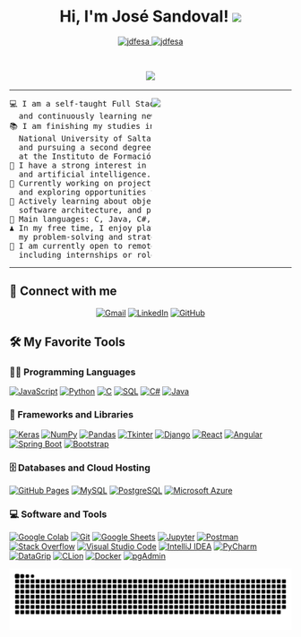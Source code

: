 <h1 align="center">
Hi, I'm José Sandoval!
	<a href="https://github.com/jdfesa" target="_self">
		<img src="https://media.giphy.com/media/hvRJCLFzcasrR4ia7z/giphy.gif" width="30">
	</a>
</h1>
<p align="center">
	<a href="https://github.com/jdfesa">
		<img src="https://komarev.com/ghpvc/?username=jdfesa&label=Profile%20views&color=0e75b6&style=flat" alt="jdfesa" />
	</a>
	<a href="https://github.com/jdfesa">
		<img src="https://img.shields.io/github/followers/jdfesa?label=Followers" alt="jdfesa" />
	</a>
</p>
<br/>
<p align="center">
	<a href="https://github.com/jdfesa">
		<img src="https://readme-typing-svg.herokuapp.com?lines=Computer+Science+Student;Full+Stack+Web+Developer;Freelancer;DS%20|%20AI%20|%20ML%20Enthusiastic;Always%20learning%20new%20things&center=true&width=380&height=45">
	</a>
</p>

<hr>
<img align="right" src="https://media.giphy.com/media/M9gbBd9nbDrOTu1Mqx/giphy.gif" width="250">

<pre>
💻 I am a self-taught Full Stack Developer with a passion for solving problems 
  and continuously learning new skills.
📚 I am finishing my studies in Informatics Management at the 
  National University of Salta 
  and pursuing a second degree in Software Development 
  at the Instituto de Formación Superior "Dr. Alfredo Loutaif" N°6023.
📝 I have a strong interest in software development, data science, 
  and artificial intelligence.
🔭 Currently working on projects involving software development 
  and exploring opportunities to expand my knowledge in technology.
🌱 Actively learning about object-oriented programming, 
  software architecture, and problem-solving strategies.
🌟 Main languages: C, Java, C#, Python, JavaScript
♟️ In my free time, I enjoy playing chess, a game that sharpens 
  my problem-solving and strategic thinking skills.
🚩 I am currently open to remote job opportunities, 
  including internships or roles in software development or related fields.
</pre>


<hr>

## 🤝 Connect with me
<p align="center">
	<a href="mailto:"><img img src="https://img.shields.io/badge/gmail-%23EA4335.svg?style=plastic&logo=gmail&logoColor=white" alt="Gmail"/></a>
	<a href="https://www.linkedin.com/in/jdsandoval/"><img src="https://img.shields.io/badge/linkedin-%230A66C2.svg?style=plastic&logo=linkedin&logoColor=white" alt="LinkedIn"/></a>
	<a href="https://github.com/jdfesa"><img src="https://img.shields.io/badge/github-%23181717.svg?style=plastic&logo=github&logoColor=white" alt="GitHub"/></a>
</p>

## 🛠️ My Favorite Tools

### 👨‍💻 Programming Languages

<p>
    <a href="https://github.com/Bouaskaoun"><img alt="JavaScript" src="https://img.shields.io/badge/JavaScript%20-%23F7DF1E.svg?logo=javascript&logoColor=black"></a>
    <a href="https://github.com/jdfesa"><img alt="Python" src="https://img.shields.io/badge/Python%20-%2314354C.svg?logo=python&logoColor=white"></a>
    <a href="https://github.com/jdfesa"><img alt="C" src="https://img.shields.io/badge/C%20-%2300599C.svg?logo=c&logoColor=white"></a>
    <a href="https://github.com/jdfesa"><img alt="SQL" src="https://img.shields.io/badge/SQL%20-%2300758F.svg?logo=postgresql&logoColor=white"></a>
    <a href="https://github.com/jdfesa"><img alt="C#" src="https://img.shields.io/badge/C%23%20-%23239120.svg?logo=c-sharp&logoColor=white"></a>
    <a href="https://github.com/jdfesa"><img alt="Java" src="https://img.shields.io/badge/Java%20-%23007396.svg?logo=java&logoColor=white"></a>
</p>

### 🧰 Frameworks and Libraries

<p>
    <a href="https://github.com/jdfesa"><img alt="Keras" src="https://img.shields.io/badge/Keras%20-%23D00000.svg?logo=Keras&logoColor=white"></a>
    <a href="https://github.com/jdfesa"><img alt="NumPy" src="https://img.shields.io/badge/NumPy%20-%23013243.svg?logo=numpy&logoColor=white"></a>
    <a href="https://github.com/jdfesa"><img alt="Pandas" src="https://img.shields.io/badge/Pandas%20-%23150458.svg?logo=pandas&logoColor=white"></a>
    <a href="https://github.com/jdfesa"><img alt="Tkinter" src="https://img.shields.io/badge/Tkinter%20-%2300599C.svg?logo=python&logoColor=white"></a>
    <a href="https://github.com/jdfesa"><img alt="Django" src="https://img.shields.io/badge/Django%20-%23092E20.svg?logo=django&logoColor=white"></a>
    <a href="https://github.com/jdfesa"><img alt="React" src="https://img.shields.io/badge/React%20-%2361DAFB.svg?logo=react&logoColor=black"></a>
    <a href="https://github.com/jdfesa"><img alt="Angular" src="https://img.shields.io/badge/Angular%20-%23D00000.svg?logo=angular&logoColor=white"></a>
    <a href="https://github.com/jdfesa"><img alt="Spring Boot" src="https://img.shields.io/badge/Spring%20Boot%20-%236DB33F.svg?logo=springboot&logoColor=white"></a>
    <a href="https://github.com/jdfesa"><img alt="Bootstrap" src="https://img.shields.io/badge/Bootstrap%20-%23563D7C.svg?logo=bootstrap&logoColor=white"></a>
</p>

### 🗄️ Databases and Cloud Hosting

<p>
    <a href="https://github.com/jdfesa"><img alt="GitHub Pages" src="https://img.shields.io/badge/GitHub%20Pages-%23327FC7.svg?logo=github&logoColor=white"></a>
    <a href="https://github.com/jdfesa"><img alt="MySQL" src="https://img.shields.io/badge/MySQL-%2300f.svg?logo=mysql&logoColor=white"></a>
    <a href="https://github.com/jdfesa"><img alt="PostgreSQL" src="https://img.shields.io/badge/PostgreSQL-%23316192.svg?logo=postgresql&logoColor=white"></a>
    <a href="https://github.com/jdfesa"><img alt="Microsoft Azure" src="https://img.shields.io/badge/Azure-%230078D4.svg?logo=microsoft-azure&logoColor=white"></a>
</p>

### 💻 Software and Tools

<p>
    <a href="https://github.com/jdfesa"><img alt="Google Colab" src="https://img.shields.io/badge/Google%20Colab-00b56a.svg?logo=google-colab&logoColor=white"></a>
    <a href="https://github.com/jdfesa"><img alt="Git" src="https://img.shields.io/badge/Git-%23F05033.svg?logo=git&logoColor=white"></a>
    <a href="https://github.com/jdfesa"><img alt="Google Sheets" src="https://img.shields.io/badge/Google%20Sheets-%2334A853.svg?logo=google-sheets&logoColor=white"></a>
    <a href="https://github.com/jdfesa"><img alt="Jupyter" src="https://img.shields.io/badge/Jupyter-%23F37626.svg?logo=Jupyter&logoColor=white"></a>
    <a href="https://github.com/jdfesa"><img alt="Postman" src="https://img.shields.io/badge/Postman-%23FF6C37.svg?logo=postman&logoColor=white"></a>
    <a href="https://github.com/jdfesa"><img alt="Stack Overflow" src="https://img.shields.io/badge/-Stack%20Overflow-FE7A16?logo=stack-overflow&logoColor=white"></a>    
  <a href="https://github.com/jdfesa"><img alt="Visual Studio Code" src="https://img.shields.io/badge/Visual%20Studio%20Code-%230078d7.svg?logo=visual-studio-code&logoColor=white"></a>
    <a href="https://github.com/jdfesa"><img alt="IntelliJ IDEA" src="https://img.shields.io/badge/IntelliJ%20IDEA-%231E8CBE.svg?logo=intellij-idea&logoColor=white"></a>
    <a href="https://github.com/jdfesa"><img alt="PyCharm" src="https://img.shields.io/badge/PyCharm-%231E8CBE.svg?logo=pycharm&logoColor=white"></a>
    <a href="https://github.com/jdfesa"><img alt="DataGrip" src="https://img.shields.io/badge/DataGrip-%231E8CBE.svg?logo=datagrip&logoColor=white"></a>
    <a href="https://github.com/jdfesa"><img alt="CLion" src="https://img.shields.io/badge/CLion-%231E8CBE.svg?logo=clion&logoColor=white"></a>
    <a href="https://github.com/jdfesa"><img alt="Docker" src="https://img.shields.io/badge/Docker-%232496ED.svg?logo=docker&logoColor=white"></a>
    <a href="https://github.com/jdfesa"><img alt="pgAdmin" src="https://img.shields.io/badge/pgAdmin-%233F4F9F.svg?logo=postgresql&logoColor=white"></a>

</p>

 <p align="center">
  <img src="https://github.com/DHANOLA/DHANOLA/raw/output/github-contribution-grid-snake.svg" alt="snake"></center>
</p>



